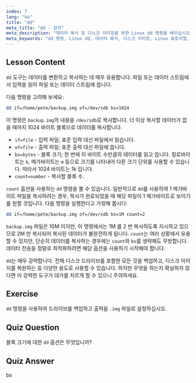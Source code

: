 ```yaml
---
index: 7
lang: "ko"
title: "dd"
meta_title: "dd - 장치"
meta_description: "데이터 복사 및 디스크 이미징을 위한 Linux dd 명령을 배우십시오. if, of, bs 와 같은 옵션을 이해하십시오. Linux 데이터 관리 여정을 시작하십시오!"
meta_keywords: "dd 명령, Linux dd, 데이터 복사, 디스크 이미징, Linux 튜토리얼, 초보자, 가이드, 데이터 백업"
---
```


## Lesson Content

`dd` 도구는 데이터를 변환하고 복사하는 데 매우 유용합니다. 파일 또는 데이터 스트림에서 입력을 읽어 파일 또는 데이터 스트림에 씁니다.

다음 명령을 고려해 보세요:

```bash
dd if=/home/pete/backup.img of=/dev/sdb bs=1024
```

이 명령은 `backup.img`의 내용을 `/dev/sdb`로 복사합니다. 더 이상 복사할 데이터가 없을 때까지 1024 바이트 블록으로 데이터를 복사합니다.

- `if=file` - 입력 파일; 표준 입력 대신 파일에서 읽습니다.
- `of=file` - 출력 파일; 표준 출력 대신 파일에 씁니다.
- `bs=bytes` - 블록 크기; 한 번에 이 바이트 수만큼의 데이터를 읽고 씁니다. 킬로바이트는 `k`, 메가바이트는 `m` 등으로 크기를 나타내어 다른 크기 단위를 사용할 수 있습니다. 따라서 1024 바이트는 1k 입니다.
- `count=number` - 복사할 블록 수.

`count` 옵션을 사용하는 `dd` 명령을 볼 수 있습니다. 일반적으로 `dd`를 사용하여 1 메가바이트 파일을 복사하려는 경우, 복사가 완료되었을 때 해당 파일이 1 메가바이트로 보이기를 원할 것입니다. 다음 명령을 실행한다고 가정해 봅시다:

```bash
dd if=/home/pete/backup.img of=/dev/sdb bs=1M count=2
```

`backup.img` 파일은 10M 이지만, 이 명령에서는 1M 를 2 번 복사하도록 지시하고 있으므로 2M 만 복사되어 복사된 데이터가 불완전하게 됩니다. `count`는 여러 상황에서 유용할 수 있지만, 단순히 데이터를 복사하는 경우에는 `count`와 `bs`를 생략해도 무방합니다. 데이터 전송을 정말로 최적화하려면 해당 옵션을 사용하기 시작해야 합니다.

`dd`는 매우 강력합니다. 전체 디스크 드라이브를 포함한 모든 것을 백업하고, 디스크 이미지를 복원하는 등 다양한 용도로 사용할 수 있습니다. 하지만 무엇을 하는지 확실하지 않다면 이 강력한 도구가 대가를 치르게 할 수 있으니 주의하세요.

## Exercise

`dd` 명령을 사용하여 드라이브를 백업하고 출력을 `.img` 파일로 설정하십시오.

## Quiz Question

블록 크기에 대한 `dd` 옵션은 무엇입니까?

## Quiz Answer

bs
